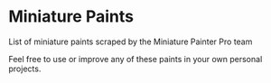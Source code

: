 # Miniature Paints

List of miniature paints scraped by the Miniature Painter Pro team

Feel free to use or improve any of these paints in your own personal projects.

